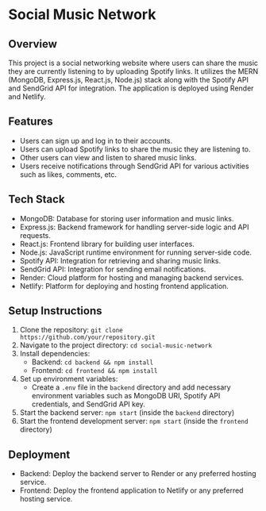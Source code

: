 # Social Music Network

## Overview
This project is a social networking website where users can share the music they are currently listening to by uploading Spotify links. It utilizes the MERN (MongoDB, Express.js, React.js, Node.js) stack along with the Spotify API and SendGrid API for integration. The application is deployed using Render and Netlify.

## Features
- Users can sign up and log in to their accounts.
- Users can upload Spotify links to share the music they are listening to.
- Other users can view and listen to shared music links.
- Users receive notifications through SendGrid API for various activities such as likes, comments, etc.

## Tech Stack
- MongoDB: Database for storing user information and music links.
- Express.js: Backend framework for handling server-side logic and API requests.
- React.js: Frontend library for building user interfaces.
- Node.js: JavaScript runtime environment for running server-side code.
- Spotify API: Integration for retrieving and sharing music links.
- SendGrid API: Integration for sending email notifications.
- Render: Cloud platform for hosting and managing backend services.
- Netlify: Platform for deploying and hosting frontend application.

## Setup Instructions
1. Clone the repository: `git clone https://github.com/your/repository.git`
2. Navigate to the project directory: `cd social-music-network`
3. Install dependencies:
   - Backend: `cd backend && npm install`
   - Frontend: `cd frontend && npm install`
4. Set up environment variables:
   - Create a `.env` file in the `backend` directory and add necessary environment variables such as MongoDB URI, Spotify API credentials, and SendGrid API key.
5. Start the backend server: `npm start` (inside the `backend` directory)
6. Start the frontend development server: `npm start` (inside the `frontend` directory)

## Deployment
- Backend: Deploy the backend server to Render or any preferred hosting service.
- Frontend: Deploy the frontend application to Netlify or any preferred hosting service.
